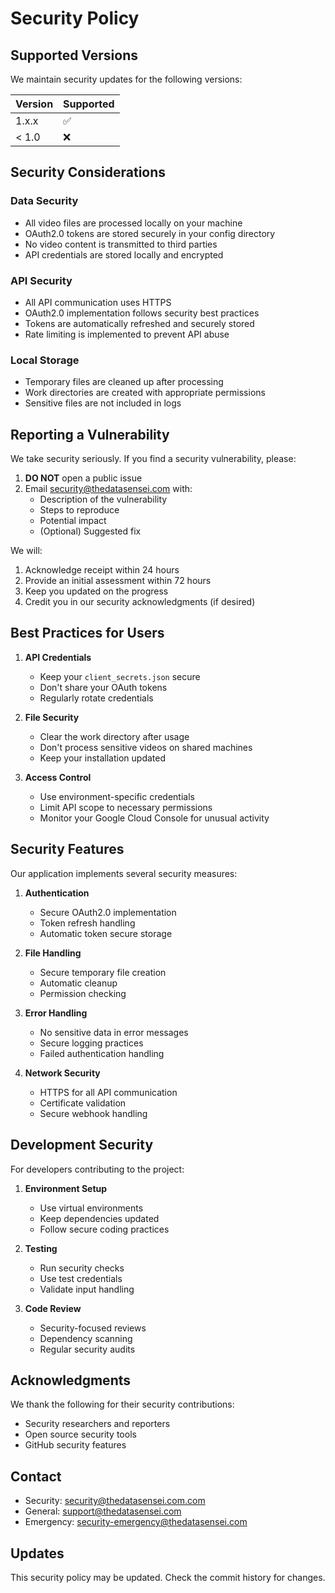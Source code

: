 # Security Policy

## Supported Versions

We maintain security updates for the following versions:

| Version | Supported          |
| ------- | ----------------- |
| 1.x.x   | :white_check_mark: |
| < 1.0   | :x:                |

## Security Considerations

### Data Security
- All video files are processed locally on your machine
- OAuth2.0 tokens are stored securely in your config directory
- No video content is transmitted to third parties
- API credentials are stored locally and encrypted

### API Security
- All API communication uses HTTPS
- OAuth2.0 implementation follows security best practices
- Tokens are automatically refreshed and securely stored
- Rate limiting is implemented to prevent API abuse

### Local Storage
- Temporary files are cleaned up after processing
- Work directories are created with appropriate permissions
- Sensitive files are not included in logs

## Reporting a Vulnerability

We take security seriously. If you find a security vulnerability, please:

1. **DO NOT** open a public issue
2. Email security@thedatasensei.com with:
   - Description of the vulnerability
   - Steps to reproduce
   - Potential impact
   - (Optional) Suggested fix

We will:
1. Acknowledge receipt within 24 hours
2. Provide an initial assessment within 72 hours
3. Keep you updated on the progress
4. Credit you in our security acknowledgments (if desired)

## Best Practices for Users

1. **API Credentials**
   - Keep your `client_secrets.json` secure
   - Don't share your OAuth tokens
   - Regularly rotate credentials

2. **File Security**
   - Clear the work directory after usage
   - Don't process sensitive videos on shared machines
   - Keep your installation updated

3. **Access Control**
   - Use environment-specific credentials
   - Limit API scope to necessary permissions
   - Monitor your Google Cloud Console for unusual activity

## Security Features

Our application implements several security measures:

1. **Authentication**
   - Secure OAuth2.0 implementation
   - Token refresh handling
   - Automatic token secure storage

2. **File Handling**
   - Secure temporary file creation
   - Automatic cleanup
   - Permission checking

3. **Error Handling**
   - No sensitive data in error messages
   - Secure logging practices
   - Failed authentication handling

4. **Network Security**
   - HTTPS for all API communication
   - Certificate validation
   - Secure webhook handling

## Development Security

For developers contributing to the project:

1. **Environment Setup**
   - Use virtual environments
   - Keep dependencies updated
   - Follow secure coding practices

2. **Testing**
   - Run security checks
   - Use test credentials
   - Validate input handling

3. **Code Review**
   - Security-focused reviews
   - Dependency scanning
   - Regular security audits

## Acknowledgments

We thank the following for their security contributions:
- Security researchers and reporters
- Open source security tools
- GitHub security features

## Contact

- Security: security@thedatasensei.com.com
- General: support@thedatasensei.com
- Emergency: security-emergency@thedatasensei.com

## Updates

This security policy may be updated. Check the commit history for changes.
